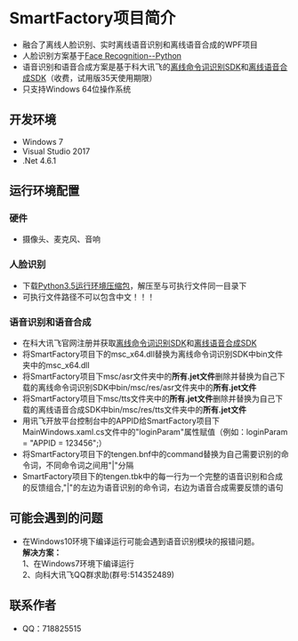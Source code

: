 # SmartFactory项目简介
* 融合了离线人脸识别、实时离线语音识别和离线语音合成的WPF项目
* 人脸识别方案基于[Face Recognition--Python](https://github.com/ageitgey/face_recognition)
* 语音识别和语音合成方案是基于科大讯飞的[离线命令词识别SDK](http://www.xfyun.cn/services/commandWord)和[离线语音合成SDK](http://www.xfyun.cn/services/offline_tts)（收费，试用版35天使用期限）
* 只支持Windows 64位操作系统

## 开发环境
* Windows 7
* Visual Studio 2017
* .Net 4.6.1
## 运行环境配置
### 硬件
* 摄像头、麦克风、音响
### 人脸识别
* 下载[Python3.5运行环境压缩包](https://pan.baidu.com/s/1MSSY8c8R1ipaKfDJJpsXpg)，解压至与可执行文件同一目录下
* 可执行文件路径不可以包含中文！！！
### 语音识别和语音合成
* 在科大讯飞官网注册并获取[离线命令词识别SDK](http://www.xfyun.cn/services/commandWord)和[离线语音合成SDK](http://www.xfyun.cn/services/offline_tts)
* 将SmartFactory项目下的msc_x64.dll替换为离线命令词识别SDK中bin文件夹中的msc_x64.dll
* 将SmartFactory项目下msc/asr文件夹中的**所有.jet文件**删除并替换为自己下载的离线命令词识别SDK中bin/msc/res/asr文件夹中的**所有.jet文件**
* 将SmartFactory项目下msc/tts文件夹中的**所有.jet文件**删除并替换为自己下载的离线语音合成SDK中bin/msc/res/tts文件夹中的**所有.jet文件**
* 用讯飞开放平台控制台中的APPID给SmartFactory项目下MainWindows.xaml.cs文件中的"loginParam"属性赋值（例如：loginParam = "APPID = 123456";）
* 将SmartFactory项目下的tengen.bnf中的command替换为自己需要识别的命令词，不同命令词之间用"|"分隔
* SmartFactory项目下的tengen.tbk中的每一行为一个完整的语音识别和合成的反馈组合,"|"的左边为语音识别的命令词，右边为语音合成需要反馈的语句

## 可能会遇到的问题
* 在Windows10环境下编译运行可能会遇到语音识别模块的报错问题。   
**解决方案：**    
1、在Windows7环境下编译运行    
2、向科大讯飞QQ群求助(群号:514352489)

## 联系作者
* QQ：718825515
